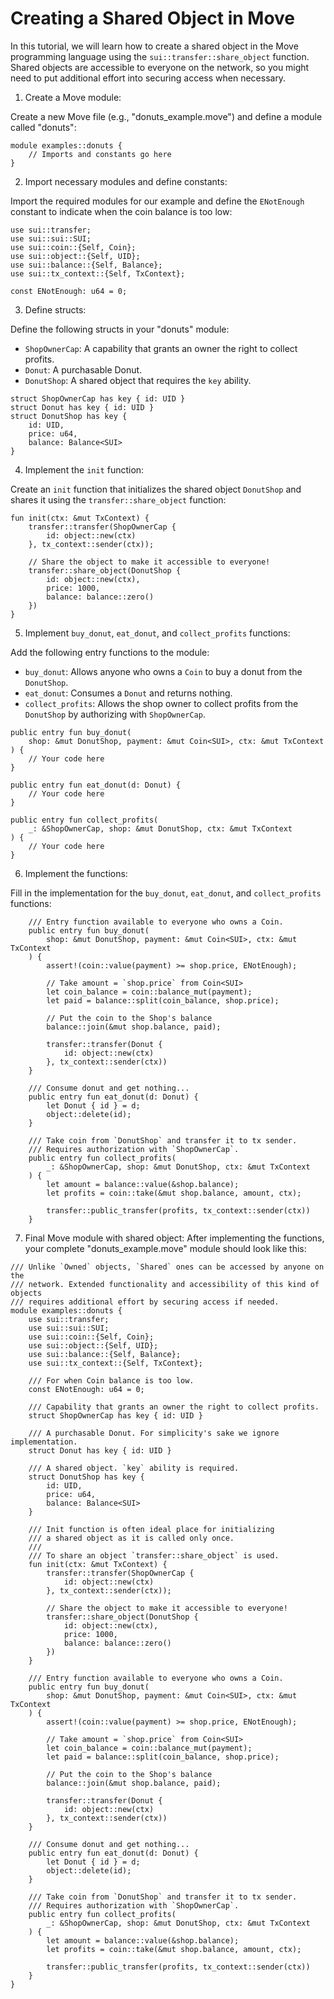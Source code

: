 # Creating a Shared Object in Move

In this tutorial, we will learn how to create a shared object in the Move programming language using the `sui::transfer::share_object` function. Shared objects are accessible to everyone on the network, so you might need to put additional effort into securing access when necessary.

1. Create a Move module:

Create a new Move file (e.g., "donuts_example.move") and define a module called "donuts":

```move
module examples::donuts {
    // Imports and constants go here
}
```

2. Import necessary modules and define constants:

Import the required modules for our example and define the `ENotEnough` constant to indicate when the coin balance is too low:

```move
use sui::transfer;
use sui::sui::SUI;
use sui::coin::{Self, Coin};
use sui::object::{Self, UID};
use sui::balance::{Self, Balance};
use sui::tx_context::{Self, TxContext};

const ENotEnough: u64 = 0;
```

3. Define structs:

Define the following structs in your "donuts" module:

- `ShopOwnerCap`: A capability that grants an owner the right to collect profits.
- `Donut`: A purchasable Donut.
- `DonutShop`: A shared object that requires the `key` ability.

```move
struct ShopOwnerCap has key { id: UID }
struct Donut has key { id: UID }
struct DonutShop has key {
    id: UID,
    price: u64,
    balance: Balance<SUI>
}
```

4. Implement the `init` function:

Create an `init` function that initializes the shared object `DonutShop` and shares it using the `transfer::share_object` function:

```move
fun init(ctx: &mut TxContext) {
    transfer::transfer(ShopOwnerCap {
        id: object::new(ctx)
    }, tx_context::sender(ctx));

    // Share the object to make it accessible to everyone!
    transfer::share_object(DonutShop {
        id: object::new(ctx),
        price: 1000,
        balance: balance::zero()
    })
}
```

5. Implement `buy_donut`, `eat_donut`, and `collect_profits` functions:

Add the following entry functions to the module:

- `buy_donut`: Allows anyone who owns a `Coin` to buy a donut from the `DonutShop`.
- `eat_donut`: Consumes a `Donut` and returns nothing.
- `collect_profits`: Allows the shop owner to collect profits from the `DonutShop` by authorizing with `ShopOwnerCap`.

```move
public entry fun buy_donut(
    shop: &mut DonutShop, payment: &mut Coin<SUI>, ctx: &mut TxContext
) {
    // Your code here
}

public entry fun eat_donut(d: Donut) {
    // Your code here
}

public entry fun collect_profits(
    _: &ShopOwnerCap, shop: &mut DonutShop, ctx: &mut TxContext
) {
    // Your code here
}
```

6. Implement the functions:

Fill in the implementation for the `buy_donut`, `eat_donut`, and `collect_profits` functions:

```move
    /// Entry function available to everyone who owns a Coin.
    public entry fun buy_donut(
        shop: &mut DonutShop, payment: &mut Coin<SUI>, ctx: &mut TxContext
    ) {
        assert!(coin::value(payment) >= shop.price, ENotEnough);

        // Take amount = `shop.price` from Coin<SUI>
        let coin_balance = coin::balance_mut(payment);
        let paid = balance::split(coin_balance, shop.price);

        // Put the coin to the Shop's balance
        balance::join(&mut shop.balance, paid);

        transfer::transfer(Donut {
            id: object::new(ctx)
        }, tx_context::sender(ctx))
    }

    /// Consume donut and get nothing...
    public entry fun eat_donut(d: Donut) {
        let Donut { id } = d;
        object::delete(id);
    }

    /// Take coin from `DonutShop` and transfer it to tx sender.
    /// Requires authorization with `ShopOwnerCap`.
    public entry fun collect_profits(
        _: &ShopOwnerCap, shop: &mut DonutShop, ctx: &mut TxContext
    ) {
        let amount = balance::value(&shop.balance);
        let profits = coin::take(&mut shop.balance, amount, ctx);

        transfer::public_transfer(profits, tx_context::sender(ctx))
    }
```

7. Final Move module with shared object: After implementing the functions, your complete "donuts_example.move" module should look like this:

```move
/// Unlike `Owned` objects, `Shared` ones can be accessed by anyone on the
/// network. Extended functionality and accessibility of this kind of objects
/// requires additional effort by securing access if needed.
module examples::donuts {
    use sui::transfer;
    use sui::sui::SUI;
    use sui::coin::{Self, Coin};
    use sui::object::{Self, UID};
    use sui::balance::{Self, Balance};
    use sui::tx_context::{Self, TxContext};

    /// For when Coin balance is too low.
    const ENotEnough: u64 = 0;

    /// Capability that grants an owner the right to collect profits.
    struct ShopOwnerCap has key { id: UID }

    /// A purchasable Donut. For simplicity's sake we ignore implementation.
    struct Donut has key { id: UID }

    /// A shared object. `key` ability is required.
    struct DonutShop has key {
        id: UID,
        price: u64,
        balance: Balance<SUI>
    }

    /// Init function is often ideal place for initializing
    /// a shared object as it is called only once.
    ///
    /// To share an object `transfer::share_object` is used.
    fun init(ctx: &mut TxContext) {
        transfer::transfer(ShopOwnerCap {
            id: object::new(ctx)
        }, tx_context::sender(ctx));

        // Share the object to make it accessible to everyone!
        transfer::share_object(DonutShop {
            id: object::new(ctx),
            price: 1000,
            balance: balance::zero()
        })
    }

    /// Entry function available to everyone who owns a Coin.
    public entry fun buy_donut(
        shop: &mut DonutShop, payment: &mut Coin<SUI>, ctx: &mut TxContext
    ) {
        assert!(coin::value(payment) >= shop.price, ENotEnough);

        // Take amount = `shop.price` from Coin<SUI>
        let coin_balance = coin::balance_mut(payment);
        let paid = balance::split(coin_balance, shop.price);

        // Put the coin to the Shop's balance
        balance::join(&mut shop.balance, paid);

        transfer::transfer(Donut {
            id: object::new(ctx)
        }, tx_context::sender(ctx))
    }

    /// Consume donut and get nothing...
    public entry fun eat_donut(d: Donut) {
        let Donut { id } = d;
        object::delete(id);
    }

    /// Take coin from `DonutShop` and transfer it to tx sender.
    /// Requires authorization with `ShopOwnerCap`.
    public entry fun collect_profits(
        _: &ShopOwnerCap, shop: &mut DonutShop, ctx: &mut TxContext
    ) {
        let amount = balance::value(&shop.balance);
        let profits = coin::take(&mut shop.balance, amount, ctx);

        transfer::public_transfer(profits, tx_context::sender(ctx))
    }
}

```
